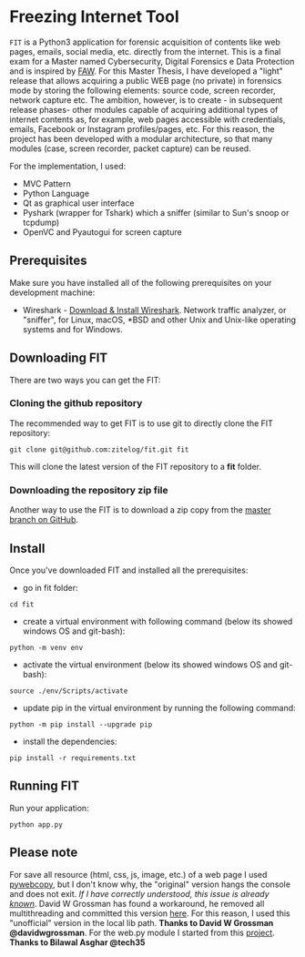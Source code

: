 # Freezing Internet Tool
`FIT` is a Python3 application for forensic acquisition of contents like web pages, emails, social media, etc. directly from the internet. 
This is a final exam for a Master named Cybersecurity, Digital Forensics e Data Protection and is inspired by [FAW](https://www.fawproject.com/). For this Master Thesis, I have developed a "light" release that allows acquiring a public WEB page (no private) in forensics mode by storing the following elements: source code, screen recorder, network capture etc. The ambition, however, is to create - in subsequent release phases- other modules capable of acquiring additional types of internet contents as, for example, web pages accessible with credentials, emails, Facebook or Instagram profiles/pages, etc. For this reason, the project has been developed with a modular architecture, so that many modules (case, screen recorder, packet capture) can be reused. 

For the implementation, I used:
* MVC Pattern
* Python Language
* Qt as graphical user interface
* Pyshark (wrapper for Tshark) which a sniffer (similar to Sun's snoop or tcpdump)
* OpenVC and Pyautogui for screen capture


## Prerequisites
Make sure you have installed all of the following prerequisites on your development machine:
* Wireshark - [Download & Install Wireshark](https://www.wireshark.org/download/). Network traffic analyzer, or "sniffer", for Linux, macOS, *BSD and other Unix and Unix-like operating systems and for Windows.

## Downloading FIT
There are two ways you can get the FIT:

### Cloning the github repository
The recommended way to get FIT is to use git to directly clone the FIT repository:

```
git clone git@github.com:zitelog/fit.git fit
```

This will clone the latest version of the FIT repository to a **fit** folder.

### Downloading the repository zip file
Another way to use the FIT is to download a zip copy from the [master branch on GitHub](https://github.com/zitelog/fit/archive/refs/heads/main.zip).

## Install
Once you've downloaded FIT and installed all the prerequisites:

* go in fit folder:
```
cd fit
```
* create a virtual environment with following command (below its showed windows OS and git-bash):
```
python -m venv env
```
* activate the virtual environment (below its showed windows OS and git-bash):
```
source ./env/Scripts/activate
```
* update pip in the virtual environment by running the following command:
```
python -m pip install --upgrade pip
```
* install the dependencies:
```
pip install -r requirements.txt
```

## Running FIT

Run your application:

```
python app.py
```

## Please note
For save all resource (html, css, js, image, etc.) of a web page I used [pywebcopy](https://pypi.org/project/pywebcopy/), but I don't know why, the "original" version hangs the console and does not exit. 
_If I have correctly understood, this issue is already [known](https://github.com/rajatomar788/pywebcopy/issues/46)_. 
David W Grossman has found a workaround, he removed all multithreading and committed this version [here](https://github.com/davidwgrossman/pywebcopy). 
For this reason, I used this "unofficial" version in the local lib path. **Thanks to David W Grossman @davidwgrossman**.
For the web.py module I started from this [project](https://github.com/tech35/Python-Browser-Version-2). **Thanks to Bilawal Asghar @tech35**
